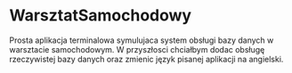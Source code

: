 # WarsztatSamochodowy

Prosta aplikacja terminalowa symulujaca system obsługi bazy danych w warsztacie samochodowym. W przyszłosci chciałbym dodac obsługę rzeczywistej bazy danych oraz zmienic język pisanej aplikacji na angielski.
